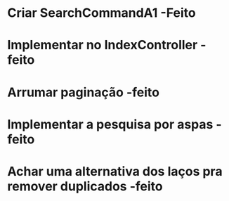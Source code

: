 # Criar SearchCommandA1 -Feito

# Implementar no IndexController -feito

# Arrumar paginação -feito

# Implementar a pesquisa por aspas -feito

# Achar uma alternativa dos laços pra remover duplicados -feito
